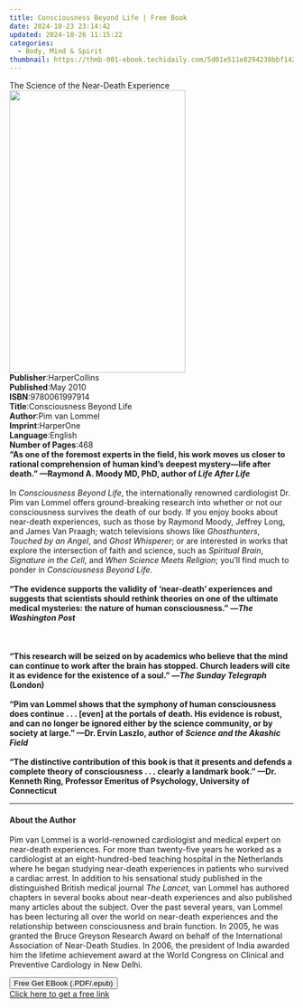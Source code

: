 ```yaml
---
title: Consciousness Beyond Life | Free Book
date: 2024-10-23 23:14:42
updated: 2024-10-26 11:15:22
categories:
  - Body, Mind & Spirit
thumbnail: https://thmb-001-ebook.techidaily.com/5d01e511e8294238bbf142b12fb9ec44a81c2bbc699bd7f74931a0419c2a78ec.jpg
---
```

<main id="book-container">
  <div class="flex flex-col">
    <div class="book-brief flex-1 py-6 px-4 sm:p-6 md:py-10 md:px-8">
      <!-- brief-->
      <div class="book-brief-main">
        The Science of the Near-Death Experience
      </div>
    </div>
    <div
      class="book-meta-info flex-1 grid gap-4 col-start-1 col-end-3 row-start-1 sm:mb-6 sm:grid-cols-4 lg:gap-6 lg:col-start-2 lg:row-end-6 lg:row-span-6 lg:mb-0"
    >
      <div
        class="book-meta-info-left place-content-center mt-4 p-4 text-sm leading-6 col-start-2 col-span-2 dark:text-slate-400"
      >
        <img
          class="w-full h-500 object-cover rounded-lg sm:h-255 sm:col-span-2 lg:col-span-full"
          src="https://img-001-ebook.techidaily.com/5ec4bad754ccb89c37d6618fc49cc68c3dd1d20ec102ba7c4f44872d84d34590.jpg"
          alt=""
          width="312"
          height="500"
        />
      </div>
      <div
        class="book-meta-info-right mt-2 col-start-1 row-start-2 col-span-3 self-center"
      >
        <!-- meta data  -->
        <div class="flex flex-col px-4 md:px-8">
          <div class="flex-1">
            <strong>Publisher</strong>:<span class="px-2">HarperCollins</span>
          </div>
          <div class="flex-1">
            <strong>Published</strong>:<span class="px-2">May 2010</span>
          </div>
          <div class="flex-1">
            <strong>ISBN</strong>:<span class="px-2">9780061997914</span>
          </div>
          <div class="flex-1">
            <strong>Title</strong>:<span class="px-2"
              >Consciousness Beyond Life</span
            >
          </div>
          <div class="flex-1">
            <strong>Author</strong>:<span class="px-2">Pim van Lommel</span>
          </div>
          <div class="flex-1">
            <strong>Imprint</strong>:<span class="px-2">HarperOne</span>
          </div>
          <div class="flex-1">
            <strong>Language</strong>:<span class="px-2">English</span>
          </div>
          <div class="flex-1">
            <strong>Number of Pages</strong>:<span class="px-2">468</span>
          </div>
        </div>
      </div>
    </div>
    <div class="book-description flex-1 py-6 px-4 sm:p-6 md:py-10 md:px-8">
      <div class="book-description-main">
        <div accordion-content="" id="description">
          <b
            >“As one of the foremost experts in the field, his work moves us
            closer to rational comprehension of human kind’s deepest
            mystery—life after death.” —</b
          ><b>Raymond A. Moody MD, PhD, author of <i>Life After Life</i></b
          ><br /><br />In&nbsp;<i>Consciousness Beyond Life</i>, the
          internationally renowned cardiologist Dr. Pim van Lommel offers
          ground-breaking research into whether or not our consciousness
          survives the death of our body. If you enjoy books about near-death
          experiences, such as those by Raymond Moody, Jeffrey Long, and James
          Van Praagh; watch televisions shows like&nbsp;<i>Ghosthunters</i>,
          <i>Touched by an Angel</i>, and&nbsp;<i>Ghost Whisperer</i>; or are
          interested in works that explore the intersection of faith and
          science, such as&nbsp;<i>Spiritual Brain</i>,
          <i>Signature in the Cell</i>, and&nbsp;<i
            >When Science Meets Religion</i
          >; you’ll find much to ponder in&nbsp;<i>Consciousness Beyond Life</i
          >.<br /><br /><b
            >“The evidence supports the validity of ‘near-death’ experiences and
            suggests that scientists should rethink theories on one of the
            ultimate medical mysteries: the nature of human consciousness.” —<i
              >The Washington Post</i
            ></b
          ><br /><br /><br /><br /><b
            >“This research will be seized on by academics who believe that the
            mind can continue to work after the brain has stopped. Church
            leaders will cite it as evidence for the existence of a soul.” —<i
              >The Sunday Telegraph</i
            >
            (London)</b
          ><br /><br /><b
            >“Pim van Lommel shows that the symphony of human consciousness does
            continue . . . [even] at the portals of death. His evidence is
            robust, and can no longer be ignored either by the science
            community, or by society at large.” —</b
          ><b
            >Dr. Ervin Laszlo, author of
            <i>Science and the Akashic Field </i></b
          ><br /><br /><b
            >“The distinctive contribution of this book is that it presents and
            defends a complete theory of consciousness . . . clearly a landmark
            book.” —</b
          ><b
            >Dr. Kenneth Ring, Professor Emeritus of Psychology, University of
            Connecticut</b
          >
        </div>
        <div class="accordion-fader"></div>
      </div>
    </div>
    <div class="book-excerpts flex-1 py-6 px-4 sm:p-6 md:py-10 md:px-8">
      <!-- excerpts-->
      <div class="book-excerpts-main">
        <hr />
        <h4 class="placeholder placeholder-heading">
          <span>About the Author</span>
        </h4>
        <p></p>
        <p>
          Pim van Lommel is a world-renowned cardiologist and medical expert on
          near-death experiences. For more than twenty-five years he worked as a
          cardiologist at an eight-hundred-bed teaching hospital in the
          Netherlands where he began studying near-death experiences in patients
          who survived a cardiac arrest. In addition to his sensational study
          published in the distinguished British medical journal
          <i>The Lancet</i>, van Lommel has authored chapters in several books
          about near-death experiences and also published many articles about
          the subject. Over the past several years, van Lommel has been
          lecturing all over the world on near-death experiences and the
          relationship between consciousness and brain function. In 2005, he was
          granted the Bruce Greyson Research Award on behalf of the
          International Association of Near-Death Studies. In 2006, the
          president of India awarded him the lifetime achievement award at the
          World Congress on Clinical and Preventive Cardiology in New Delhi.
        </p>
        <p></p>
      </div>
    </div>
    <div
      class="book-about-author flex-1 py-6 px-4 sm:p-6 md:py-10 md:px-8"
    ></div>
    <div class="book-free-get flex-1 py-6 px-4 sm:p-6 md:py-10 md:px-8">
      <button
        id="btn-free-get"
        class="bg-blue-500 hover:bg-blue-700 text-white font-bold py-2 px-4 rounded"
      >
        Free Get EBook (.PDF/.epub)
      </button>
      <div id="countdown-display" class="px-2 text-lg mt-2"></div>
      <a
        id="free-link"
        class="hidden bg-blue-500 hover:bg-blue-700 text-white font-bold py-2 px-4 rounded"
        href="https://www.ebooks.com/en-us/book/211329918/consciousness-beyond-life/pim-van-lommel/"
        target="_blank"
        >Click here to get a free link</a
      >
    </div>
    <script>
      let countdownTime = 0;
      let countdownInterval = null;
      document
        .getElementById('btn-free-get')
        .addEventListener('click', startCountdown);
      function startCountdown() {
        countdownTime = new Date().getTime() + 60000 * 3;
        countdownInterval = setInterval(updateCountdown, 1000);
        document.getElementById('btn-free-get').disabled = true;
        document
          .getElementById('btn-free-get')
          .classList.add('bg-gray-500', 'cursor-not-allowed');
      }
      function updateCountdown() {
        let currentTime = new Date().getTime();
        let timeLeft = countdownTime - currentTime;
        let secondsLeft = Math.floor(timeLeft / 1000);
        document.getElementById('countdown-display').innerHTML =
          `Remaining time: ${secondsLeft} seconds.`;
        if (secondsLeft <= 0) {
          clearInterval(countdownInterval);
          document.getElementById('btn-free-get').classList.add('hidden');
          document.getElementById('free-link').classList.remove('hidden');
          document.getElementById('countdown-display').innerHTML = '';
        }
      }
    </script>
  </div>
</main>
